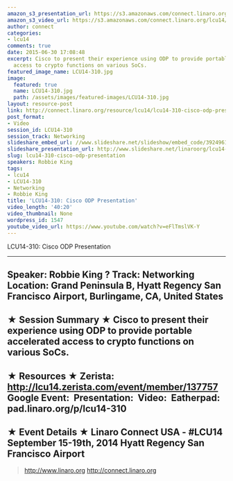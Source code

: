 ```yaml
---
amazon_s3_presentation_url: https://s3.amazonaws.com/connect.linaro.org/hkg15/Videos/09-17-Wednesday/LCU14-310.pdf
amazon_s3_video_url: https://s3.amazonaws.com/connect.linaro.org/lcu14/videos/09-17-Wednesday/LCU14-310-+Cisco+ODP+Presentation.mp4
author: connect
categories:
- lcu14
comments: true
date: 2015-06-30 17:08:48
excerpt: Cisco to present their experience using ODP to provide portable accelerated
  access to crypto functions on various SoCs.
featured_image_name: LCU14-310.jpg
image:
  featured: true
  name: LCU14-310.jpg
  path: /assets/images/featured-images/LCU14-310.jpg
layout: resource-post
link: http://connect.linaro.org/resource/lcu14/lcu14-310-cisco-odp-presentation/
post_format:
- Video
session_id: LCU14-310
session_track: Networking
slideshare_embed_url: //www.slideshare.net/slideshow/embed_code/39249615
slideshare_presentation_url: http://www.slideshare.net/linaroorg/lcu14-310-cisco-odp-v2
slug: lcu14-310-cisco-odp-presentation
speakers: Robbie King
tags:
- lcu14
- LCU14-310
- Networking
- Robbie King
title: 'LCU14-310: Cisco ODP Presentation'
video_length: '40:20'
video_thumbnail: None
wordpress_id: 1547
youtube_video_url: https://www.youtube.com/watch?v=eFlTmslVK-Y
---
```


LCU14-310: Cisco ODP Presentation

---------------------------------------------------

Speaker: Robbie King ?
Track: Networking
Location: Grand Peninsula B, Hyatt Regency San Francisco Airport, Burlingame, CA, United States
---------------------------------------------------

★ Session Summary ★
Cisco to present their experience using ODP to provide portable accelerated access to crypto functions on various SoCs.
---------------------------------------------------

★ Resources ★
Zerista: http://lcu14.zerista.com/event/member/137757
Google Event: 
Presentation: 
Video: 
Eatherpad: pad.linaro.org/p/lcu14-310
---------------------------------------------------

★ Event Details ★
Linaro Connect USA - #LCU14
September 15-19th, 2014
Hyatt Regency San Francisco Airport
---------------------------------------------------

> http://www.linaro.org
> http://connect.linaro.org